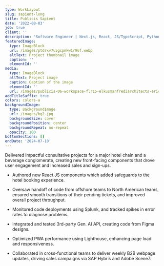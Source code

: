 ```yaml
---
type: WorkLayout
slug: sapient-long
title: Publicis Sapient
date: '2022-08-03'
job: true
client: ''
description: 'Software Engineer | Next.js, React, JS/TypeScript, Python, Gen. AI'
featuredImage:
  type: ImageBlock
  url: /images/ptd7xv7u5gcpnkw1r96f.webp
  altText: Project thumbnail image
  caption: ''
  elementId: ''
media:
  type: ImageBlock
  altText: Project image
  caption: Caption of the image
  elementId: ''
  url: /images/publicis-06-workspace-flr15-elkusmanfrediarchitects-ericlaignel.jpg
addTitleSuffix: true
colors: colors-a
backgroundImage:
  type: BackgroundImage
  url: /images/bg2.jpg
  backgroundSize: cover
  backgroundPosition: center
  backgroundRepeat: no-repeat
  opacity: 100
bottomSections: []
endDate: '2024-07-10'
---
```


Delivered impactful consultative projects for a major hotel chain and a beverage conglomerate, creating new front-facing components that drove user engagement and increased sales and sign-ups. 

- Authored new React.JS components which added safeguards to the hotel booking experience. 

<!---->

- Oversaw handoff of code from offshore teams to North American teams, ensured smooth transitions of their pending tickets, and improved overall project throughput. 

<!---->

- Monitored code deployments using Splunk, and tracked spikes in error rates to diagnose problems. 

<!---->

- Integrated and tested 3rd-party Gen. AI API, creating code from Figma designs. 

<!---->

- Optimized PWA performance using Lighthouse, enhancing page load and responsiveness. 

<!---->

- Collaborated in cross-functional teams to deliver weekly B2B webpage updates, driving sales campaigns via SAP Hybris and Adobe Scene7. 
